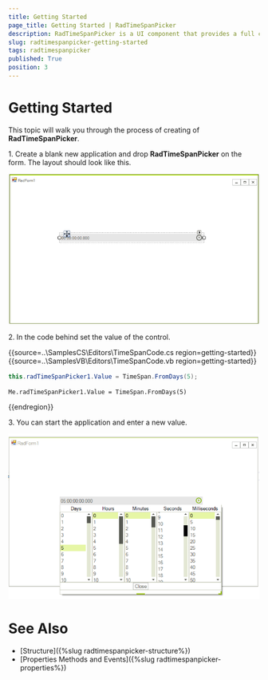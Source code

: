```yaml
---
title: Getting Started
page_title: Getting Started | RadTimeSpanPicker
description: RadTimeSpanPicker is a UI component that provides a full control over picking a specific time span and duration. 
slug: radtimespanpicker-getting-started
tags: radtimespanpicker
published: True
position: 3
---
```


# Getting Started

This topic will walk you through the process of creating of __RadTimeSpanPicker__.


1\. Create a blank new application and drop __RadTimeSpanPicker__ on the form. The layout should look like this.

![radtimespanpicker-getting-started001](images/radtimespanpicker-getting-started001.png)

2\. In the code behind set the value of the control. 

{{source=..\SamplesCS\Editors\TimeSpanCode.cs region=getting-started}} 
{{source=..\SamplesVB\Editors\TimeSpanCode.vb region=getting-started}}
````C#
this.radTimeSpanPicker1.Value = TimeSpan.FromDays(5);

````
````VB.NET
Me.radTimeSpanPicker1.Value = TimeSpan.FromDays(5)

```` 

{{endregion}} 

3\. You can start the application and enter a new value.

![radtimespanpicker-getting-started002](images/radtimespanpicker-getting-started002.png)

# See Also

* [Structure]({%slug radtimespanpicker-structure%})
* [Properties Methods and Events]({%slug radtimespanpicker-properties%})


